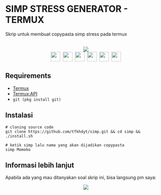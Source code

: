 # SIMP STRESS GENERATOR - TERMUX
<!--<img src="https://i.postimg.cc/sXzKhJ82/1610845994-picsay.jpg"/>-->
Skrip untuk membuat copypasta simp stress pada termux<br><br>
<p align=center>
<a href="https://tfkhdyt.web.app"><img src="https://img.shields.io/badge/Created%20by-tfkhdyt-blue?style=for-the-badge&logo=github"/></a><br>
<a href="Https://facebook.com/tfkhdyt142"><img height="30" src="https://www.pinclipart.com/picdir/big/2-21918_download-transparent-background-facebook-logo-clipart-facebook-logo.png"></a>&nbsp;
<a href="https://twitter.com/tfkhdyt"><img height="30" src="https://www.pinclipart.com/picdir/big/64-649167_the-pairings-twitter-icon-rounded-square-clipart.png"></a>&nbsp;
<a href="https://instagram.com/_tfkhdyt_"><img height="30" src="https://camo.githubusercontent.com/5cf2a148d1763dca531d1d43bdf234b4e57ee2e00f613589e6d307ccd1077a9f/68747470733a2f2f7777772e70696e636c69706172742e636f6d2f7069636469722f6269672f3130392d313039393330315f696e7374616772616d2d696e7374616772616d2d6c6f676f2d6e6f2d626f726465722d636c69706172742e706e67"></a>&nbsp;
<a href="https://youtube.com/tfkhdyt"><img height="30" src="https://www.pinclipart.com/picdir/big/530-5305952_youtube-computer-icons-portable-network-graphics-logo-logo.png"></a>&nbsp;
<a href="https://t.me/tfkhdyt"><img height="30" src="https://cdn4.iconfinder.com/data/icons/social-media-2146/512/37_social-512.png"></a>&nbsp;
<a href="https://open.spotify.com/playlist/4JR5wqcnuOQw6ppF38Vpu9?si=zHMKBfCiRrGVamKsL8LXqQ"><img height="30" src="https://cdn2.iconfinder.com/data/icons/social-icons-33/128/Spotify-512.png"></a>
</p>

## Requirements
- <a href="https://play.google.com/store/apps/details?id=com.termux">Termux</a>
- <a href="https://play.google.com/store/apps/details?id=com.termux.api">Termux:API</a>
- `git (pkg install git)`

## Instalasi
```Shell
# cloning source code
git clone https://github.com/tfkhdyt/simp.git && cd simp && ./install.sh

# ketik simp lalu nama yang akan dijadikan copypasta
simp Momoko
```

## Informasi lebih lanjut
Apabila ada yang mau ditanyakan soal skrip ini, bisa langsung pm saya:
<p align=center>
<a href="https://linktr.ee/tfkhdyt" target="_blank"><img src="https://img.shields.io/badge/Contact-me-green?style=for-the-badge"/></a>
</p>
